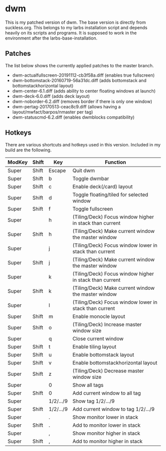 # dwm

This is my patched version of dwm. The base version is directly from
suckless.org.
This belongs to my larbs installation script and depends heavily on its scripts
and programs.
It is supposed to work in the environment after the larbs-base-installation.

## Patches

The list below shows the currently applied patches to the master branch.

- dwm-actualfullscreen-20191112-cb3f58a.diff (enables true fullscreen)
- dwm-bottomstack-20160719-56a31dc.diff (adds bottomstack and
bottomstackhorizontal layout)
- dwm-center-6.1.diff (adds ability to center floating windows at launch)
- dwm-deck-6.0.diff (adds deck layout)
- dwm-noborder-6.2.diff (removes border if there is only one window)
- dwm-pertag-20170513-ceac8c9.diff (allows having a layout/mwfact/barpos/nmaster
per tag)
- dwm-statuscmd-6.2.diff (enables dwmblocks compatibility)

## Hotkeys

There are various shortcuts and hotkeys used in this version. Included in my
build are the following.

| ModKey | Shift | Key | Function |
| ------ | ----- | --- | -------- |
| Super | Shift | Escape | Quit dwm |
| Super | Shift | b | Toggle dwmbar |
| Super | Shift | c | Enable deck(/card) layout |
| Super | Shift | d | Toggle floating/tiled for selected window |
| Super | Shift | f | Toggle fullscreen |
| Super | | h | (Tiling/Deck) Focus window higher in stack than current |
| Super | Shift | h | (Tiling/Deck) Make current window the master window |
| Super | | j | (Tiling/Deck) Focus window lower in stack than current |
| Super | Shift | j | (Tiling/Deck) Make current window the master window |
| Super | | k | (Tiling/Deck) Focus window higher in stack than current |
| Super | Shift | k | (Tiling/Deck) Make current window the master window |
| Super | | l | (Tiling/Deck) Focus window lower in stack than current |
| Super | Shift | m | Enable monocle layout |
| Super | Shift | o | (Tiling/Deck) Increase master window size |
| Super | | q | Close current window |
| Super | Shift | t | Enable tiling layout |
| Super | Shift | u | Enable bottomstack layout |
| Super | Shift | v | Enable bottomstackhorizontal layout |
| Super | Shift | z | (Tiling/Deck) Decrease master window size |
| Super | | 0 | Show all tags |
| Super | Shift | 0 | Add current window to all tag |
| Super | | 1/2/.../9 | Show tag 1/2/.../9 |
| Super | Shift | 1/2/.../9 | Add current window to tag 1/2/.../9 |
| Super | | . | Show monitor lower in stack |
| Super | Shift | . | Add to monitor lower in stack |
| Super | | , | Show monitor higher in stack |
| Super | Shift | , | Add to monitor higher in stack |
